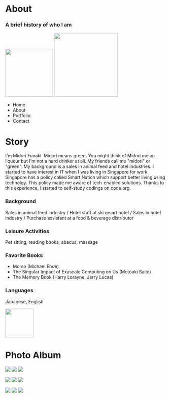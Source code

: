 # About
### A brief history of who I am

<img src="./images_aboutMe/stickyHeaderPhoto.png" width="150px">
<img src="./images_aboutMe/webLogoName.png" width=200px">

- Home
- About
- Portfolio
- Contact

# Story
I'm Midori Funaki. Midori means green.
You might think of Midori melon liqueur but I'm not a hard drinker at all.
My friends call me "midori" or "green".
My background is a sales in animal feed and hotel industries.
I started to have interest in IT when I was living in Singapore for work.
Singapore has a policy called Smart Nation which support better living using technolgy.
This policy made me aware of tech-enabled solutions.
Thanks to this experience, I started to self-study codings on code.org.

### Background
Sales in animal feed industry / 
Hotel staff at ski resort hotel / 
Sales in hotel industry / 
Purchase assistant at a food & beverage distributor

### Leisure Activities
Pet sitting, reading books, abacus, massage

### Favorite Books
- Momo (Michael Ende)
- The Singular Impact of Exascale Computing on Us (Motoaki Saito)
- The Memory Book (Harry Lorayne, Jerry Lucas)

### Languages
Japanese, English

<img src="./images_aboutMe/introPhoto.png" width="90px">

# Photo Album
![](./images_aboutMe/2010uniGrad.jpg) ![](./images_aboutMe/2011feedingFish.jpg) ![](./images_aboutMe/2011weightingFish.jpg)

<img src="./images_aboutMe/2015hotelStaff.jpg" max-height="50px"> <img src="./images_aboutMe/2015singapore.jpg" max-height="50px"> <img src="./images_aboutMe/2009massageTeacher.jpg" max-height="50px">

<img src="./images_aboutMe/2011withBronSis.jpg" max-height="50px"> <img src="./images_aboutMe/2011withCapybarra.jpg" max-height="50px"> <img src="./images_aboutMe/2016miniSushi.jpg" max-height="50px">
